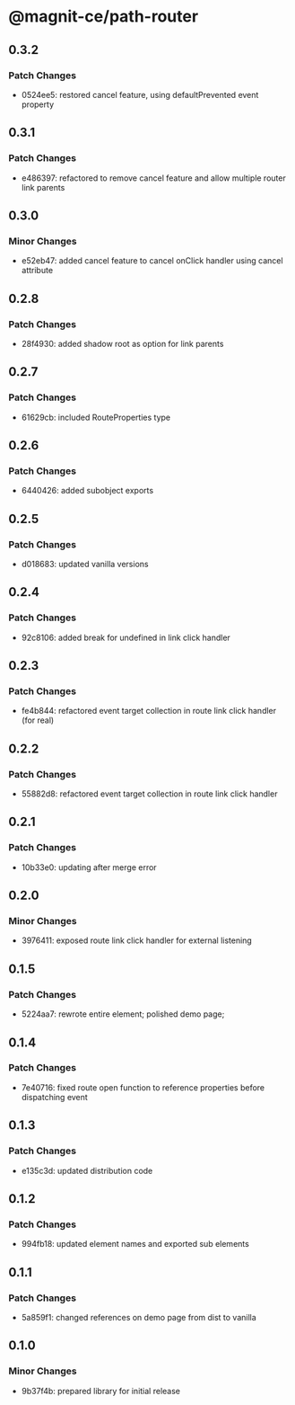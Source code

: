 # @magnit-ce/path-router

## 0.3.2

### Patch Changes

- 0524ee5: restored cancel feature, using defaultPrevented event property

## 0.3.1

### Patch Changes

- e486397: refactored to remove cancel feature and allow multiple router link parents

## 0.3.0

### Minor Changes

- e52eb47: added cancel feature to cancel onClick handler using cancel attribute

## 0.2.8

### Patch Changes

- 28f4930: added shadow root as option for link parents

## 0.2.7

### Patch Changes

- 61629cb: included RouteProperties type

## 0.2.6

### Patch Changes

- 6440426: added subobject exports

## 0.2.5

### Patch Changes

- d018683: updated vanilla versions

## 0.2.4

### Patch Changes

- 92c8106: added break for undefined in link click handler

## 0.2.3

### Patch Changes

- fe4b844: refactored event target collection in route link click handler (for real)

## 0.2.2

### Patch Changes

- 55882d8: refactored event target collection in route link click handler

## 0.2.1

### Patch Changes

- 10b33e0: updating after merge error

## 0.2.0

### Minor Changes

- 3976411: exposed route link click handler for external listening

## 0.1.5

### Patch Changes

- 5224aa7: rewrote entire element; polished demo page;

## 0.1.4

### Patch Changes

- 7e40716: fixed route open function to reference properties before dispatching event

## 0.1.3

### Patch Changes

- e135c3d: updated distribution code

## 0.1.2

### Patch Changes

- 994fb18: updated element names and exported sub elements

## 0.1.1

### Patch Changes

- 5a859f1: changed references on demo page from dist to vanilla

## 0.1.0

### Minor Changes

- 9b37f4b: prepared library for initial release
